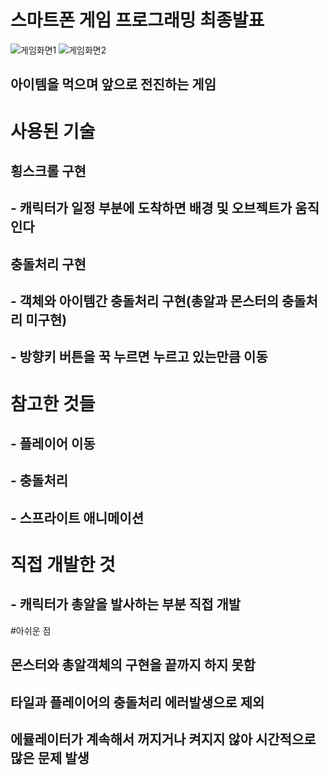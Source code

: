 # 스마트폰 게임 프로그래밍 최종발표
![게임화면1](https://user-images.githubusercontent.com/89964495/172693215-e9b7b9ed-2f47-4f89-aac0-4f19df7aead1.png)
![게임화면2](https://user-images.githubusercontent.com/89964495/172693229-05ee4ce2-137d-45ce-88b0-7cb38d3115fb.png)
## 아이템을 먹으며 앞으로 전진하는 게임
# 사용된 기술
## 횡스크롤 구현
## - 캐릭터가 일정 부분에 도착하면 배경 및 오브젝트가 움직인다
## 충돌처리 구현
## - 객체와 아이템간 충돌처리 구현(총알과 몬스터의 충돌처리 미구현)
## - 방향키 버튼을 꾹 누르면 누르고 있는만큼 이동
# 참고한 것들
## - 플레이어 이동
## - 충돌처리
## - 스프라이트 애니메이션
# 직접 개발한 것
## - 캐릭터가 총알을 발사하는 부분 직접 개발
#아쉬운 점
## 몬스터와 총알객체의 구현을 끝까지 하지 못함
## 타일과 플레이어의 충돌처리 에러발생으로 제외
## 에뮬레이터가 계속해서 꺼지거나 켜지지 않아 시간적으로 많은 문제 발생
